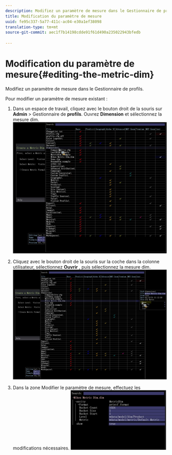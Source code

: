```yaml
---
description: Modifiez un paramètre de mesure dans le Gestionnaire de profils.
title: Modification du paramètre de mesure
uuid: fe95c337-5a77-411c-ac04-e30a1ef38098
translation-type: tm+mt
source-git-commit: aec1f7b14198cdde91f61d490a235022943bfedb

---
```



# Modification du paramètre de mesure{#editing-the-metric-dim}

Modifiez un paramètre de mesure dans le Gestionnaire de profils.

Pour modifier un paramètre de mesure existant :

1. Dans un espace de travail, cliquez avec le bouton droit de la souris sur **Admin** > Gestionnaire de **profils**. Ouvrez **Dimension** et sélectionnez la mesure dim. ![](assets/6_4_workstation_metricdim_edit.png)

1. Cliquez avec le bouton droit de la souris sur la coche dans la colonne utilisateur, sélectionnez **Ouvrir** , puis sélectionnez la mesure dim. ![](assets/6_4_workstation_metricdim_edit_profile.png)

1. Dans la zone Modifier le paramètre de mesure, effectuez les modifications nécessaires. ![](assets/6_4_workstation_metricdim_edit_metricdim.png)


